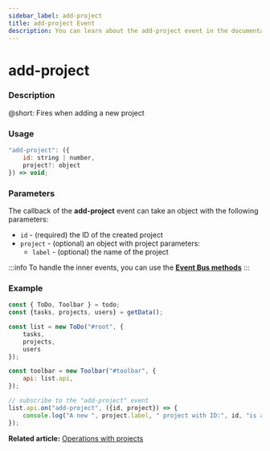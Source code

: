 ```yaml
---
sidebar_label: add-project
title: add-project Event
description: You can learn about the add-project event in the documentation of the DHTMLX JavaScript To Do List library. Browse developer guides and API reference, try out code examples and live demos, and download a free 30-day evaluation version of DHTMLX To Do List.
---
```


# add-project

### Description

@short: Fires when adding a new project

### Usage

~~~js
"add-project": ({
    id: string | number,
    project?: object
}) => void;
~~~

### Parameters

The callback of the **add-project** event can take an object with the following parameters:

- `id` - (required) the ID of the created project
- `project` - (optional) an object with project parameters:
  - `label` - (optional) the name of the project

:::info
To handle the inner events, you can use the [**Event Bus methods**](category/event-bus-methods.md)
:::

### Example

~~~js {15-17}
const { ToDo, Toolbar } = todo;
const {tasks, projects, users} = getData();

const list = new ToDo("#root", {
	tasks,
    projects,
    users
});

const toolbar = new Toolbar("#toolbar", {
	api: list.api,
});

// subscribe to the "add-project" event
list.api.on("add-project", ({id, project}) => {
    console.log("A new ", project.label, " project with ID:", id, "is added");
});
~~~

**Related article:** [Operations with projects](guides/project_operations.md#adding-a-new-project)